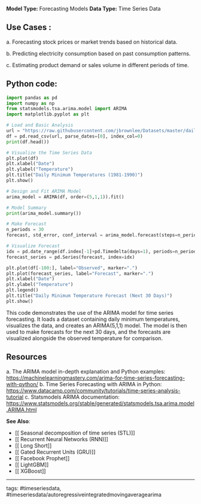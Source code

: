 **Model Type:**  Forecasting Models
**Data Type:**  Time Series Data

## Use Cases :

a. Forecasting stock prices or market trends based on historical data.

b. Predicting electricity consumption based on past consumption patterns.

c. Estimating product demand or sales volume in different periods of time.


## Python code: 

```python
import pandas as pd
import numpy as np
from statsmodels.tsa.arima.model import ARIMA
import matplotlib.pyplot as plt

# Load and Basic Analysis
url = "https://raw.githubusercontent.com/jbrownlee/Datasets/master/daily-min-temperatures.csv"
df = pd.read_csv(url, parse_dates=[0], index_col=0)
print(df.head())

# Visualize the Time Series Data
plt.plot(df)
plt.xlabel("Date")
plt.ylabel("Temperature")
plt.title("Daily Minimum Temperatures (1981-1990)")
plt.show()

# Design and Fit ARIMA Model
arima_model = ARIMA(df, order=(5,1,1)).fit()

# Model Summary
print(arima_model.summary())

# Make Forecast
n_periods = 30
forecast, std_error, conf_interval = arima_model.forecast(steps=n_periods, alpha=0.05)

# Visualize Forecast
idx = pd.date_range(df.index[-1]+pd.Timedelta(days=1), periods=n_periods, freq="D")
forecast_series = pd.Series(forecast, index=idx)

plt.plot(df[-100:], label="Observed", marker=".")
plt.plot(forecast_series, label="Forecast", marker=".")
plt.xlabel("Date")
plt.ylabel("Temperature")
plt.legend()
plt.title("Daily Minimum Temperature Forecast (Next 30 Days)")
plt.show()
```
This code demonstrates the use of the ARIMA model for time series forecasting. It loads a dataset containing daily minimum temperatures, visualizes the data, and creates an ARIMA(5,1,1) model. The model is then used to make forecasts for the next 30 days, and the forecasts are visualized alongside the observed temperature for comparison.


## Resources

a. The ARIMA model in-depth explanation and Python examples: https://machinelearningmastery.com/arima-for-time-series-forecasting-with-python/
b. Time Series Forecasting with ARIMA in Python: https://www.datacamp.com/community/tutorials/time-series-analysis-tutorial
c. Statsmodels ARIMA documentation: https://www.statsmodels.org/stable/generated/statsmodels.tsa.arima.model.ARIMA.html

**See Also**:

- [[ Seasonal decomposition of time series (STL)]]
- [[ Recurrent Neural Networks (RNN)]]
- [[ Long Short]]
- [[ Gated Recurrent Units (GRU)]]
- [[ Facebook Prophet]]
- [[ LightGBM]]
- [[ XGBoost]]

---
tags: #timeseriesdata, #timeseriesdata/autoregressiveintegratedmovingaveragearima
